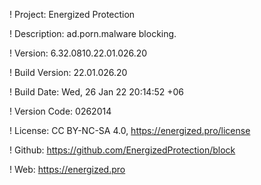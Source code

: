 ! Project: Energized Protection

! Description: ad.porn.malware blocking.

! Version: 6.32.0810.22.01.026.20

! Build Version: 22.01.026.20

! Build Date: Wed, 26 Jan 22 20:14:52 +06

! Version Code: 0262014

! License: CC BY-NC-SA 4.0, https://energized.pro/license

! Github: https://github.com/EnergizedProtection/block

! Web: https://energized.pro
